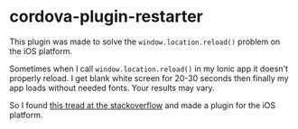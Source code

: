 cordova-plugin-restarter
========================
This plugin was made to solve the ```window.location.reload()``` problem on the iOS platform. 

Sometimes when I call ```window.location.reload()``` in my Ionic app it doesn't properly reload.
I get blank white screen for 20-30 seconds then finally my app loads without needed fonts. Your results may vary.

So I found [this tread at the stackoverflow](http://stackoverflow.com/questions/24360725/possible-to-launch-index-html-from-ios-phonegap-plugin) and made a plugin for the iOS platform.
